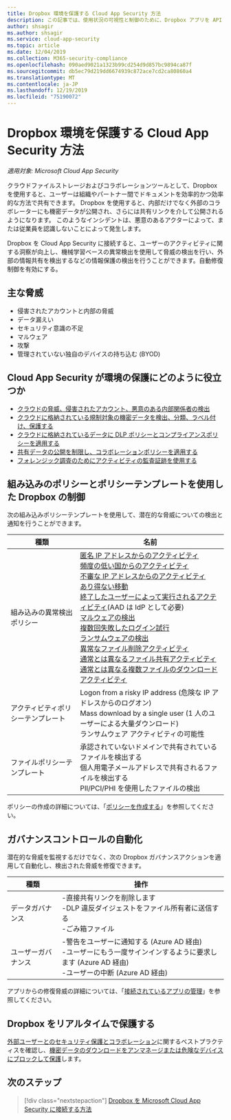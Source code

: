 ```yaml
---
title: Dropbox 環境を保護する Cloud App Security 方法
description: この記事では、使用状況の可視性と制御のために、Dropbox アプリを API コネクタを使用して Cloud App Security に接続する利点について説明します。
author: shsagir
ms.author: shsagir
ms.service: cloud-app-security
ms.topic: article
ms.date: 12/04/2019
ms.collection: M365-security-compliance
ms.openlocfilehash: 090aed9021a1323b99cd254d9d857bc9894ca87f
ms.sourcegitcommit: db5ec79d219dd6674939c872ace7cd2ca80860a4
ms.translationtype: MT
ms.contentlocale: ja-JP
ms.lasthandoff: 12/19/2019
ms.locfileid: "75190072"
---
```

# <a name="how-cloud-app-security-helps-protect-your-dropbox-environment"></a>Dropbox 環境を保護する Cloud App Security 方法

*適用対象: Microsoft Cloud App Security*

クラウドファイルストレージおよびコラボレーションツールとして、Dropbox を使用すると、ユーザーは組織やパートナー間でドキュメントを効率的かつ効率的な方法で共有できます。 Dropbox を使用すると、内部だけでなく外部のコラボレーターにも機密データが公開され、さらには共有リンクを介して公開されるようになります。 このようなインシデントは、悪意のあるアクターによって、または従業員を認識しないことによって発生します。

Dropbox を Cloud App Security に接続すると、ユーザーのアクティビティに関する洞察が向上し、機械学習ベースの異常検出を使用して脅威の検出を行い、外部の情報共有を検出するなどの情報保護の検出を行うことができます。自動修復制御を有効にする。

## <a name="main-threats"></a>主な脅威

- 侵害されたアカウントと内部の脅威
- データ漏えい
- セキュリティ意識の不足
- マルウェア
- 攻撃
- 管理されていない独自のデバイスの持ち込む (BYOD)

## <a name="how-cloud-app-security-helps-to-protect-your-environment"></a>Cloud App Security が環境の保護にどのように役立つか

- [クラウドの脅威、侵害されたアカウント、悪意のある内部関係者の検出](best-practices.md#detect-cloud-threats-compromised-accounts-malicious-insiders-and-ransomware)
- [クラウドに格納されている規制対象の機密データを検出、分類、ラベル付け、保護する](best-practices.md#discover-classify-label-and-protect-regulated-and-sensitive-data-stored-in-the-cloud)
- [クラウドに格納されているデータに DLP ポリシーとコンプライアンスポリシーを適用する](best-practices.md#enforce-dlp-and-compliance-policies-for-data-stored-in-the-cloud)
- [共有データの公開を制限し、コラボレーションポリシーを適用する](best-practices.md#limit-exposure-of-shared-data-and-enforce-collaboration-policies)
- [フォレンジック調査のためにアクティビティの監査証跡を使用する](best-practices.md#use-the-audit-trail-of-activities-for-forensic-investigations)

## <a name="control-dropbox-with-built-in-policies-and-policy-templates"></a>組み込みのポリシーとポリシーテンプレートを使用した Dropbox の制御

次の組み込みポリシーテンプレートを使用して、潜在的な脅威についての検出と通知を行うことができます。

| 種類 | 名前 |
| ---- | ---- |
| 組み込みの異常検出ポリシー | [匿名 IP アドレスからのアクティビティ](anomaly-detection-policy.md#activity-from-anonymous-ip-addresses)<br />[頻度の低い国からのアクティビティ](anomaly-detection-policy.md#activity-from-infrequent-country)<br />[不審な IP アドレスからのアクティビティ](anomaly-detection-policy.md#activity-from-suspicious-ip-addresses)<br />[あり得ない移動](anomaly-detection-policy.md#impossible-travel)<br />[終了したユーザーによって実行されるアクティビティ](anomaly-detection-policy.md#activity-performed-by-terminated-user)(AAD は IdP として必要)<br />[マルウェアの検出](anomaly-detection-policy.md#malware-detection)<br />[複数回失敗したログイン試行](anomaly-detection-policy.md#multiple-failed-login-attempts)<br />[ランサムウェアの検出](anomaly-detection-policy.md#ransomware-activity)<br />[異常なファイル削除アクティビティ](anomaly-detection-policy.md#unusual-activities-by-user)<br />[通常とは異なるファイル共有アクティビティ](anomaly-detection-policy.md#unusual-activities-by-user)<br />[通常とは異なる複数ファイルのダウンロードアクティビティ](anomaly-detection-policy.md#unusual-activities-by-user) |
| アクティビティポリシーテンプレート | Logon from a risky IP address (危険な IP アドレスからのログオン)<br />Mass download by a single user (1 人のユーザーによる大量ダウンロード)<br />ランサムウェア アクティビティの可能性 |
| ファイルポリシーテンプレート | 承認されていないドメインで共有されているファイルを検出する<br />個人用電子メールアドレスで共有されるファイルを検出する<br />PII/PCI/PHI を使用したファイルの検出 |

ポリシーの作成の詳細については、「[ポリシーを作成する](control-cloud-apps-with-policies.md#create-a-policy)」を参照してください。

## <a name="automate-governance-controls"></a>ガバナンスコントロールの自動化

潜在的な脅威を監視するだけでなく、次の Dropbox ガバナンスアクションを適用して自動化し、検出された脅威を修復できます。

| 種類 | 操作 |
| ---- | ---- |
| データガバナンス | -直接共有リンクを削除します<br />-DLP 違反ダイジェストをファイル所有者に送信する<br />-ごみ箱ファイル |
| ユーザーガバナンス | -警告をユーザーに通知する (Azure AD 経由)<br /> -ユーザーにもう一度サインインするように要求します (Azure AD 経由)<br /> -ユーザーの中断 (Azure AD 経由) |

アプリからの修復脅威の詳細については、「[接続されているアプリの管理](governance-actions.md)」を参照してください。

## <a name="protect-dropbox-in-real-time"></a>Dropbox をリアルタイムで保護する

[外部ユーザーとのセキュリティ保護とコラボレーション](best-practices.md#secure-collaboration-with-external-users-by-enforcing-real-time-session-controls)に関するベストプラクティスを確認し、[機密データのダウンロードをアンマネージまたは危険なデバイスにブロックして保護](best-practices.md#block-and-protect-download-of-sensitive-data-to-unmanaged-or-risky-devices)します。

## <a name="next-steps"></a>次のステップ

> [!div class="nextstepaction"]
> [Dropbox を Microsoft Cloud App Security に接続する方法](connect-dropbox-to-microsoft-cloud-app-security.md)
